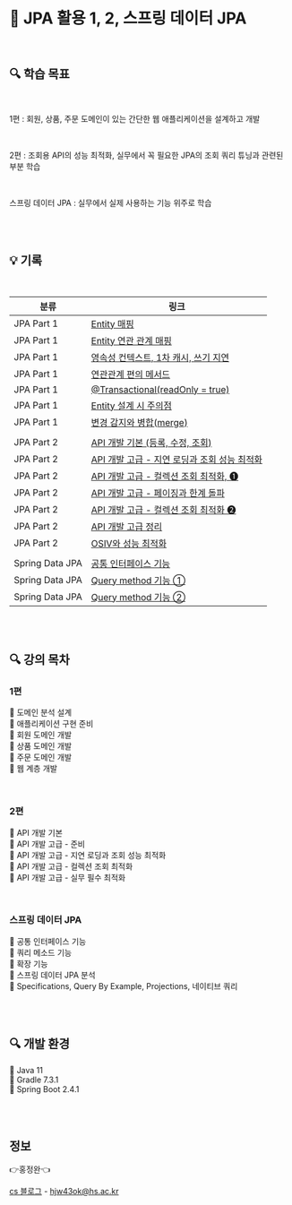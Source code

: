 # 🚩 JPA 활용 1, 2, 스프링 데이터 JPA

<br>

## 🔍 학습 목표

<br/>

1편 : 회원, 상품, 주문 도메인이 있는 간단한 웹 애플리케이션을 설계하고 개발

<br/>

2편 : 조회용 API의 성능 최적화, 실무에서 꼭 필요한 JPA의 조회 쿼리 튜닝과 관련된 부분 학습

<br>

스프링 데이터 JPA : 실무에서 실제 사용하는 기능 위주로 학습

<br><br>

## 💡 기록

<br>


| 분류                | 링크                                                                                                                                                                                                                                     |
|-------------------|----------------------------------------------------------------------------------------------------------------------------------------------------------------------------------------------------------------------------------------|
| JPA Part 1</span> | [Entity 매핑](https://velog.io/@daydream/Spring-JPA-Entity-%EB%A7%A4%ED%95%91) <br/>                                                                                                                                                     | 
| JPA Part 1</span> | [Entity 연관 관계 매핑](https://velog.io/@daydream/Spring-JPA-Entity-%EC%97%B0%EA%B4%80-%EA%B4%80%EA%B3%84-%EB%A7%A4%ED%95%91) <br/>                                                                                                         |
| JPA Part 1</span> | [영속성 컨텍스트, 1차 캐시, 쓰기 지연](https://velog.io/@daydream/Spring-JPA-%EC%98%81%EC%86%8D%EC%84%B1-%EC%BB%A8%ED%85%8D%EC%8A%A4%ED%8A%B8-1%EC%B0%A8-%EC%BA%90%EC%8B%9C-%EC%93%B0%EA%B8%B0-%EC%A7%80%EC%97%B0) <br/>                             |
| JPA Part 1</span> | [연관관계 편의 메서드](https://velog.io/@daydream/Spring-JPA-%EC%97%B0%EA%B4%80%EA%B4%80%EA%B3%84-%ED%8E%B8%EC%9D%98-%EB%A9%94%EC%84%9C%EB%93%9C) <br/>                                                                                         |
| JPA Part 1</span> | [@Transactional(readOnly = true)](https://velog.io/@daydream/Spring-TransactionalreadOnly-true) <br/>                                                                                                                                  |
| JPA Part 1</span> | [Entity 설계 시 주의점](https://velog.io/@daydream/Spring-JPA-Entity-%EC%84%A4%EA%B3%84%EC%8B%9C-%EC%A3%BC%EC%9D%98%EC%A0%90) <br/>                                                                                                          |
| JPA Part 1</span> | [변경 감지와 병합(merge)](https://velog.io/@daydream/Spring-JPA-%EB%B3%80%EA%B2%BD-%EA%B0%90%EC%A7%80%EC%99%80-%EB%B3%91%ED%95%A9merge) <br/>                                                                                                 |
|||
| JPA Part 2</span> | [API 개발 기본 (등록, 수정, 조회)](https://velog.io/@daydream/Spring-API-%EA%B0%9C%EB%B0%9C-%EA%B8%B0%EB%B3%B8-%EB%93%B1%EB%A1%9D-%EC%88%98%EC%A0%95-%EC%A1%B0%ED%9A%8C) <br/>                                                                   |
| JPA Part 2</span> | [API 개발 고급 - 지연 로딩과 조회 성능 최적화](https://velog.io/@daydream/Spring-JPA-API-%EA%B0%9C%EB%B0%9C-%EA%B3%A0%EA%B8%89-%EC%A7%80%EC%97%B0-%EB%A1%9C%EB%94%A9%EA%B3%BC-%EC%A1%B0%ED%9A%8C-%EC%84%B1%EB%8A%A5-%EC%B5%9C%EC%A0%81%ED%99%94) <br/> |
| JPA Part 2</span> | [API 개발 고급 - 컬렉션 조회 최적화, ❶](https://velog.io/@daydream/Spring-JPA-API-%EA%B0%9C%EB%B0%9C-%EA%B3%A0%EA%B8%89-%EC%BB%AC%EB%A0%89%EC%85%98-%EC%A1%B0%ED%9A%8C-%EC%B5%9C%EC%A0%81%ED%99%94) <br/>                                          |
| JPA Part 2</span> | [API 개발 고급 - 페이징과 한계 돌파](https://velog.io/@daydream/JPA-API-%EA%B0%9C%EB%B0%9C-%EA%B3%A0%EA%B8%89-%ED%8E%98%EC%9D%B4%EC%A7%95%EA%B3%BC-%ED%95%9C%EA%B3%84-%EB%8F%8C%ED%8C%8C) <br/>                                                    |
| JPA Part 2</span> | [API 개발 고급 - 컬렉션 조회 최적화 ❷](https://velog.io/@daydream/JPA-API-%EA%B0%9C%EB%B0%9C-%EA%B3%A0%EA%B8%89-%EC%BB%AC%EB%A0%89%EC%85%98-%EC%A1%B0%ED%9A%8C-%EC%B5%9C%EC%A0%81%ED%99%94) <br/>                                                  |
| JPA Part 2</span> | [API 개발 고급 정리](https://velog.io/@daydream/JPA-API-%EA%B0%9C%EB%B0%9C-%EA%B3%A0%EA%B8%89-%EC%A0%95%EB%A6%AC) <br/>                                                                                                                      |
| JPA Part 2</span> | [OSIV와 성능 최적화](https://velog.io/@daydream/JPA-OSIV%EC%99%80-%EC%84%B1%EB%8A%A5-%EC%B5%9C%EC%A0%81%ED%99%94) <br/>                                                                                                                      |
|||
| Spring Data JPA   | [공통 인터페이스 기능](https://velog.io/@daydream/JPA-Spring-Data-JPA-%EA%B3%B5%ED%86%B5-%EC%9D%B8%ED%84%B0%ED%8E%98%EC%9D%B4%EC%8A%A4-%EA%B8%B0%EB%8A%A5) <br/>                                                                                |                                                                                                                                                                                                                                   |                                                                                                                                                                                                                                   |                                                                                                                                                                                                                                     |
|Spring Data JPA| [Query method 기능 ①](https://velog.io/@daydream/JPA-Spring-Data-JPA-Query-method-%EA%B8%B0%EB%8A%A5)                                                                                                                                    |
|Spring Data JPA| [Query method 기능 ②](https://velog.io/@daydream/JPA-Spring-Data-JPA-Query-method-%EA%B8%B0%EB%8A%A5-xazhu97j)                                                                                                                                                                                                                                   |


<br><br>

## 🔍 강의 목차

### 1편

🔹  도메인 분석 설계 <br/>
🔹  애플리케이션 구현 준비 <br/>
🔹  회원 도메인 개발 <br/>
🔹  상품 도메인 개발 <br/>
🔹  주문 도메인 개발 <br/>
🔹  웹 계층 개발 <br/>

<br/>

### 2편

🔹  API 개발 기본 <br/>
🔹  API 개발 고급 - 준비 <br/>
🔹  API 개발 고급 - 지연 로딩과 조회 성능 최적화 <br/>
🔹  API 개발 고급 - 컬렉션 조회 최적화 <br/>
🔹  API 개발 고급 - 실무 필수 최적화 <br/>

<br>

### 스프링 데이터 JPA

🔹 공통 인터페이스 기능 <br/>
🔹 쿼리 메소드 기능 <br/>
🔹 확장 기능 <br/>
🔹 스프링 데이터 JPA 분석 <br/>
🔹 Specifications, Query By Example, Projections, 네이티브 쿼리 <br/>

<br><br>

## 🔍 개발 환경

🔹 Java 11 <br>
🔹 Gradle 7.3.1 <br>
🔹 Spring Boot 2.4.1 <br>

<br><br>

## 정보

👉홍정완👈

[cs 블로그](https://velog.io/@daydream) -
hjw43ok@hs.ac.kr
